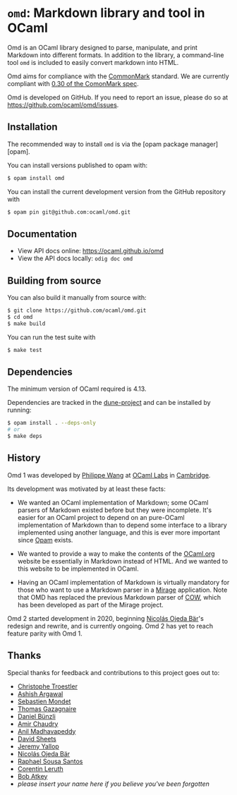 `omd`: Markdown library and tool in OCaml
=========================================

Omd is an OCaml library designed to parse, manipulate, and print Markdown into
different formats. In addition to the library, a command-line tool `omd` is
included to easily convert markdown into HTML.

Omd aims for compliance with the [CommonMark](https://commonmark.org/) standard.
We are currently compliant with [0.30 of the ComonMark
spec](https://spec.commonmark.org/0.30/).

Omd is developed on GitHub. If you need to report an issue, please do so at
https://github.com/ocaml/omd/issues.

Installation
------------

The recommended way to install `omd` is via the [opam package manager][opam].

You can install versions published to opam with:

```sh
$ opam install omd
```

You can install the current development version from the GitHub repository with

```sh
$ opam pin git@github.com:ocaml/omd.git
```

Documentation
-------------

- View API docs online: https://ocaml.github.io/omd
- View the API docs locally: `odig doc omd`

Building from source
--------------------

You can also build it manually from source with:

```sh
$ git clone https://github.com/ocaml/omd.git
$ cd omd
$ make build
```

You can run the test suite with

```sh
$ make test
```

Dependencies
------------

The minimum version of OCaml required is 4.13.

Dependencies are tracked in the [dune-project](./dune-project) and can be
installed by running:

```sh
$ opam install . --deps-only
# or
$ make deps
```

History
-------

Omd 1 was developed by [Philippe Wang](https://github.com/pw374/) at [OCaml
Labs](http://ocaml.io/) in [Cambridge](http://www.cl.cam.ac.uk).

Its development was motivated by at least these facts:

- We wanted an OCaml implementation of Markdown; some OCaml parsers of Markdown
  existed before but they were incomplete. It's easier for an OCaml project to
  depend on an pure-OCaml implementation of Markdown than to depend some
  interface to a library implemented using another language, and this is ever
  more important since [Opam](https://opam.ocaml.org) exists.

- We wanted to provide a way to make the contents of the
  [OCaml.org](http://ocaml.org/) website be essentially in Markdown instead of
  HTML. And we wanted to this website to be implemented in OCaml.

- Having an OCaml implementation of Markdown is virtually mandatory for those
  who want to use a Markdown parser in a [Mirage](http://www.openmirage.org)
  application.  Note that OMD has replaced the previous Markdown parser of
  [COW](https://github.com/mirage/ocaml-cow), which has been developed as part
  of the Mirage project.

Omd 2 started development in 2020, beginning [Nicolás Ojeda
Bär](https://github.com/nojb)'s redesign and rewrite, and is currently ongoing.
Omd 2 has yet to reach feature parity with Omd 1.

Thanks
------

Special thanks for feedback and contributions to this project goes out to:

- [Christophe Troestler](https://github.com/Chris00)
- [Ashish Argawal](https://github.com/agarwal)
- [Sebastien Mondet](https://github.com/smondet)
- [Thomas Gazagnaire](https://github.com/samoht)
- [Daniel Bünzli](https://github.com/dbuenzli)
- [Amir Chaudry](https://github.com/amirmc)
- [Anil Madhavapeddy](https://github.com/avsm/)
- [David Sheets](https://github.com/dsheets/)
- [Jeremy Yallop](https://github.com/yallop/)
- [Nicolás Ojeda Bär](https://github.com/nojb)
- [Raphael Sousa Santos](https://sonologi.co/)
- [Corentin Leruth](https://github.com/tatchi)
- [Bob Atkey](https://bentnib.org/)
- *please insert your name here if you believe you've been forgotten*
